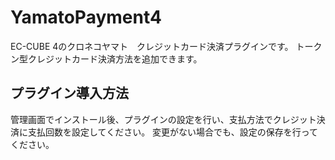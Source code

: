# YamatoPayment4
EC-CUBE 4のクロネコヤマト　クレジットカード決済プラグインです。
トークン型クレジットカード決済方法を追加できます。

## プラグイン導入方法

管理画面でインストール後、プラグインの設定を行い、支払方法でクレジット決済に支払回数を設定してください。
変更がない場合でも、設定の保存を行ってください。